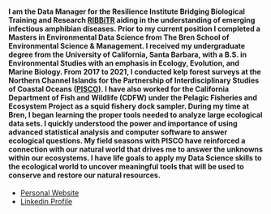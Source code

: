 #### I am the Data Manager for the Resilience Institute Bridging Biological Training and Research [RIBBiTR](https://ribbitr.com/) aiding in the understanding of emerging infectious amphibian diseases. Prior to my current position I completed a Masters in Environmental Data Science from The Bren School of Environmental Science & Management. I received my undergraduate degree from the University of California, Santa Barbara, with a B.S. in Environmental Studies with an emphasis in Ecology, Evolution, and Marine Biology. From 2017 to 2021, I conducted kelp forest surveys at the Northern Channel Islands for the Partnership of Interdisciplinary Studies of Coastal Oceans ([PISCO](https://www.piscoweb.org/)). I have also worked for the California Department of Fish and Wildlife (CDFW) under the Pelagic Fisheries and Ecosystem Project as a squid fishery dock sampler. During my time at Bren, I began learning the proper tools needed to analyze large ecological data sets. I quickly understood the power and importance of using advanced statistical analysis and computer software to answer ecological questions. My field seasons with PISCO have reinforced a connection with our natural world that drives me to answer the unknowns within our ecosystems. I have life goals to apply my Data Science skills to the ecological world to uncover meaningful tools that will be used to conserve and restore our natural resources.

- [Personal Website](https://jake-eisaguirre.github.io/) 
- [Linkedin Profile](https://www.linkedin.com/in/jake-eisaguirre-2a4655224/)
